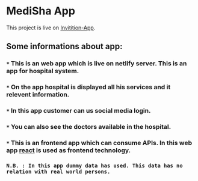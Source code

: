 # MediSha App

This project is live on [Invitition-App](https://smedisha.netlify.app/). 

## Some informations about app:

### `*` This is an web app which is live on netlify server. This is an app for hospital system.
### `*` On the app hospital is displayed all his services and it relevent information.
### `*` In this app customer can us social media login.
### `*` You can also see the doctors available in the hospital. 
### `*` This is an frontend app which can consume APIs. In this web app [react](https://github.com/facebook/create-react-app) is used as frontend technology.

### `N.B. : In this app dummy data has used. This data has no relation with real world persons.`
